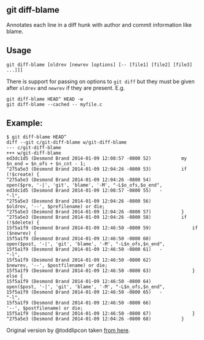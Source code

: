 ## git diff-blame

Annotates each line in a diff hunk with author and commit information like blame.

## Usage

```shell
git diff-blame [oldrev [newrev [options] [-- [file1] [file2] [file3] ...]]]
```

There is support for passing on options to `git diff` but they must be given
after `oldrev` and `newrev` if they are present. E.g.

```shell
git diff-blame HEAD^ HEAD -w
git diff-blame --cached -- myfile.c
```

## Example:

    $ git diff-blame HEAD^
    diff --git c/git-diff-blame w/git-diff-blame
    --- c/git-diff-blame
    +++ w/git-diff-blame
    ed3dc1d5 (Desmond Brand 2014-01-09 12:08:57 -0800 52)           my $n_end = $n_ofs + $n_cnt - 1;
    ^275a5e3 (Desmond Brand 2014-01-09 12:04:26 -0800 53)           if (!$create) {
    ^275a5e3 (Desmond Brand 2014-01-09 12:04:26 -0800 54)               open($pre, '-|', 'git', 'blame', '-M', "-L$o_ofs,$o_end",
    ed3dc1d5 (Desmond Brand 2014-01-09 12:08:57 -0800 55)   -                "-l",
    ^275a5e3 (Desmond Brand 2014-01-09 12:04:26 -0800 56)                    $oldrev, '--', $prefilename) or die;
    ^275a5e3 (Desmond Brand 2014-01-09 12:04:26 -0800 57)           }
    ^275a5e3 (Desmond Brand 2014-01-09 12:04:26 -0800 58)           if (!$delete) {
    15f5a1f9 (Desmond Brand 2014-01-09 12:46:50 -0800 59)               if ($newrev) {
    15f5a1f9 (Desmond Brand 2014-01-09 12:46:50 -0800 60)                   open($post, '-|', 'git', 'blame', '-M', "-L$n_ofs,$n_end",
    15f5a1f9 (Desmond Brand 2014-01-09 12:46:50 -0800 61)   -                    "-l",
    15f5a1f9 (Desmond Brand 2014-01-09 12:46:50 -0800 62)                        $newrev, '--', $postfilename) or die;
    15f5a1f9 (Desmond Brand 2014-01-09 12:46:50 -0800 63)               } else {
    15f5a1f9 (Desmond Brand 2014-01-09 12:46:50 -0800 64)                   open($post, '-|', 'git', 'blame', '-M', "-L$n_ofs,$n_end",
    15f5a1f9 (Desmond Brand 2014-01-09 12:46:50 -0800 65)   -                    "-l",
    15f5a1f9 (Desmond Brand 2014-01-09 12:46:50 -0800 66)                        '--', $postfilename) or die;
    15f5a1f9 (Desmond Brand 2014-01-09 12:46:50 -0800 67)               }
    ^275a5e3 (Desmond Brand 2014-01-09 12:04:26 -0800 68)           }

Original version by @toddlipcon taken [from here](https://github.com/toddlipcon/tlipcon-bin/blob/master/git-diff-blame).

